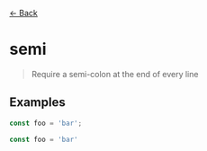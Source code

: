 [&#x2190; Back](./)
# semi

> Require a semi-colon at the end of every line

 

## Examples

<code-highlight>
 
<div slot="correct">

```js
const foo = 'bar';
```

</div>

 
<div slot="incorrect">

```js
const foo = 'bar'
```

</div>

 
</code-highlight>


